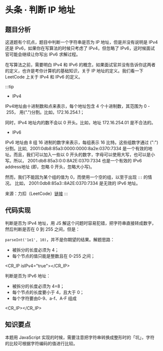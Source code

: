 # 头条 · 判断 IP 地址

## 题目分析

这道题有个坑点，题目中判断一个字符串是否为 IP 地址，但是并没有说明是 IPv4 还是 IPv6，如果你在写算法的时候只考虑了 IPv4，但忽略了 IPv6，这时候面试官可能会继续让你写出 IPv6 求解过程。

在写算法之前，需要明白 IPv4 和 IPv6 的概念，如果面试官并没有告诉你这两者的定义，也许是考你计算机的基础知识，关于 IP 地址的定义。我们看一下 LeetCode 上关于 IPv4 和 IPv6 的定义。

:::tip
- IPv4

IPv4地址由十进制数和点来表示，每个地址包含 4 个十进制数，其范围为 0 - 255， 用(".")分割。比如，172.16.254.1；

同时，IPv4 地址内的数不会以 0 开头。比如，地址 172.16.254.01 是不合法的。

- IPv6

IPv6 地址由 8 组 16 进制的数字来表示，每组表示 16 比特。这些组数字通过 (":")分割。比如,  2001:0db8:85a3:0000:0000:8a2e:0370:7334 是一个有效的地址。而且，我们可以加入一些以 0 开头的数字，字母可以使用大写，也可以是小写。所以， 2001:db8:85a3:0:0:8A2E:0370:7334 也是一个有效的 IPv6 address地址 (即，忽略 0 开头，忽略大小写)。

然而，我们不能因为某个组的值为 0，而使用一个空的组，以至于出现 `::` 的情况。 比如， 2001:0db8:85a3::8A2E:0370:7334 是无效的 IPv6 地址。

来源：力扣（LeetCode）[链接](https://leetcode-cn.com/problems/validate-ip-address)
:::

## 代码实现

判断是否为 IPv4 地址，用 JS 解这个问题时容易犯错，把字符串直接转成数字，然后判断是否在 0 到 255 之间，但是：

`parseInt('1e1', 10)`，并不是你期望的结果。解题思路：

- 被拆分的长度必须为 4；
- 每个节点的值只能是整数且在 0-255 之间；

<CR_IP isIPv4="true"></CR_IP>

判断是否为 IPv6 地址：

- 被拆分的长度必须为 4=8；
- 每个节点的长度要小于 4，且大于 0；
- 每个字符要由0-9、a-f、A-F 组成

<CR_IP></CR_IP>

## 知识要点

本题用 JavaScript 实现的时候，需要注意把字符串转换成整形时的「坑」，字符的比较可根据字符编码的值进行比较。
